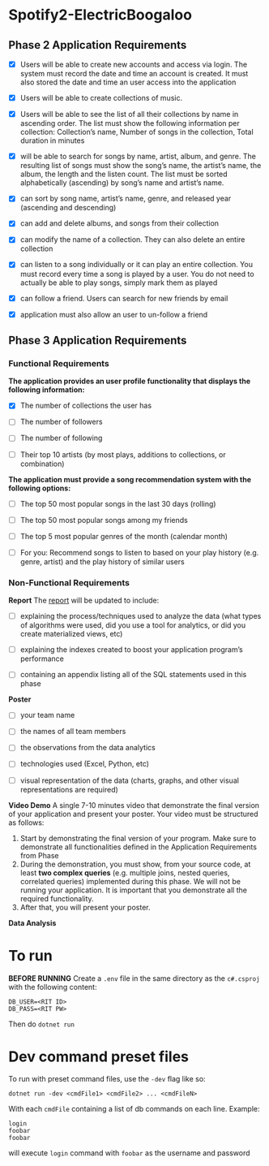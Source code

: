 # Spotify2-ElectricBoogaloo

## Phase 2 Application Requirements
- [X] Users will be able to create new accounts and access via login. The system must record the date and time an account is created. It must also stored the date and time an user access into the application

- [X] Users will be able to create collections of music.

- [X] Users will be able to see the list of all their collections by name in ascending order. The list must show the following information per collection: Collection’s name, Number of songs in the collection, Total duration in minutes

- [X] will be able to search for songs by name, artist, album, and genre. The resulting list of songs must show the song’s name, the artist’s name, the album, the length and the listen count. The list must be sorted alphabetically (ascending) by song’s name and artist’s name.

- [X] can sort by song name, artist’s name, genre, and released year (ascending and descending)

- [X] can add and delete albums, and songs from their collection

- [X] can modify the name of a collection. They can also delete an entire collection

- [x] can listen to a song individually or it can play an entire collection. You must record every time a song is played by a user. You do not need to actually be able to play songs, simply mark them as played

- [X] can follow a friend. Users can search for new friends by email

- [X] application must also allow an user to un-follow a friend

## Phase 3 Application Requirements

### Functional Requirements
**The application provides an user profile functionality that displays the following information:**
- [X] The number of collections the user has

- [ ] The number of followers

- [ ] The number of following

- [ ] Their top 10 artists (by most plays, additions to collections, or combination)
  
**The application must provide a song recommendation system with the following options:**
- [ ] The top 50 most popular songs in the last 30 days (rolling)

- [ ] The top 50 most popular songs among my friends

- [ ] The top 5 most popular genres of the month (calendar month)

- [ ] For you: Recommend songs to listen to based on your play history (e.g. genre, artist) and the play history of similar users

### Non-Functional Requirements
**Report**
The [report](https://www.overleaf.com/3721374731njmxsbfqtjgb) will be updated to include:

- [ ] explaining the process/techniques used to analyze the data (what types of algorithms were used, did you use a tool for analytics, or did you create materialized views, etc)

- [ ] explaining the indexes created to boost your application program’s performance

- [ ] containing an appendix listing all of the SQL statements used in this phase

**Poster**
- [ ] your team name

- [ ] the names of all team members

- [ ] the observations from the data analytics

- [ ] technologies used (Excel, Python, etc)

- [ ] visual representation of the data (charts, graphs, and other visual representations are required)

**Video Demo**
A single 7-10 minutes video that demonstrate the final version of your application and present your poster. Your video must be structured as follows:

1. Start by demonstrating the final version of your program. Make sure to demonstrate all functionalities defined in the Application Requirements from Phase
2. During the demonstration, you must show, from your source code, at least
   **two complex queries** (e.g. multiple joins, nested queries, correlated queries) implemented during this phase. We will not be running your application. It is important
   that you demonstrate all the required functionality.
3. After that, you will present your poster.

**Data Analysis**

# To run
**BEFORE RUNNING**
Create a `.env` file in the same directory as the `c#.csproj` with the following content:
```
DB_USER=<RIT ID>
DB_PASS=<RIT PW>
```
Then do `dotnet run`

# Dev command preset files
To run with preset command files, use the `-dev` flag like so:

`dotnet run -dev <cmdFile1> <cmdFile2> ... <cmdFileN>`

With each `cmdFile` containing a list of db commands on each line.
Example:
```
login
foobar
foobar
```
will execute `login` command with `foobar` as the username and password